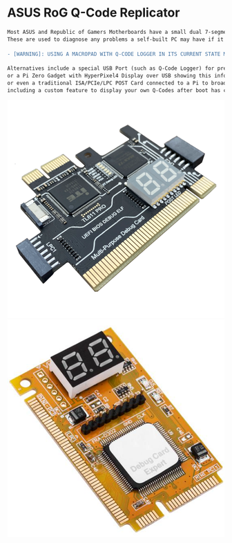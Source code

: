 # ASUS RoG Q-Code Replicator
```diff
Most ASUS and Republic of Gamers Motherboards have a small dual 7-segment display or 2 to display BIOS Boot Codes.
These are used to diagnose any problems a self-built PC may have if it fails to start up correctly.

- [WARNING]: USING A MACROPAD WITH Q-CODE LOGGER IN ITS CURRENT STATE MAY CAUSE DATA LOSS TO YOUR MACROPAD'S CIRCUITPY DRIVE!

Alternatives include a special USB Port (such as Q-Code Logger) for presenting this information to an unbricked device
or a Pi Zero Gadget with HyperPixel4 Display over USB showing this information across its single USB cable with multiple protocols
or even a traditional ISA/PCIe/LPC POST Card connected to a Pi to broadcast live remote Q-Code displays to a Mobile App
including a custom feature to display your own Q-Codes after boot has completed
```

![postcard](https://github.com/themindvirus/macropad/blob/archive/sketches/QCodeRoG/postcard1.png)
![postcard](https://github.com/themindvirus/macropad/blob/archive/sketches/QCodeRoG/postcard2.png)
